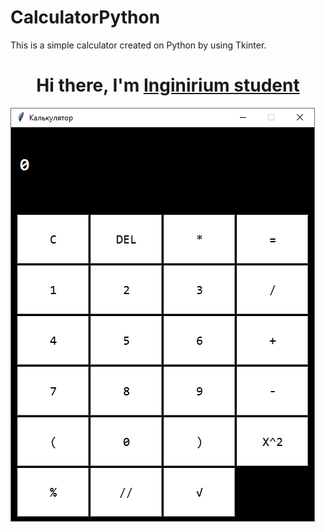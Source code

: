 # CalculatorPython
This is a simple calculator created on Python by using Tkinter.

<h1 align="center">Hi there, I'm <a href="https://inginirium.ru/" target="_blank">Inginirium student</a></h1>

<img src="Screenshot_6.png"/>
